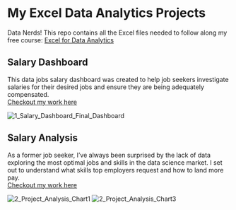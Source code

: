 # My Excel Data Analytics Projects  

Data Nerds! This repo contains all the Excel files needed to follow along my free course: [Excel for Data Analytics](https://lukebarousse.com/excel)

## Salary Dashboard  
This data jobs salary dashboard was created to help job seekers investigate salaries for their desired jobs and ensure they are being adequately compensated.   
[Checkout my work here](Project_1-Dashboard)  

![1_Salary_Dashboard_Final_Dashboard](https://github.com/user-attachments/assets/fa18bdd8-1273-4ed5-ac93-2e385603551c)

## Salary Analysis
As a former job seeker, I’ve always been surprised by the lack of data exploring the most optimal jobs and skills in the data science market. I set out to understand what skills top employers request and how to land more pay.  
[Checkout my work here](Project_2-Dashboard)  

![2_Project_Analysis_Chart1](https://github.com/user-attachments/assets/a5fded20-ed5b-4f82-8a2c-40eefaafcc72)
![2_Project_Analysis_Chart3](https://github.com/user-attachments/assets/cb3baa67-3046-46e9-a658-e336cf957eb0)
